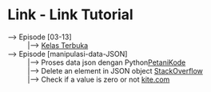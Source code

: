 # Link - Link Tutorial

<dl>
   <dt>--> Episode [03-13]</dt>
   <dd>|--> <a href="https://www.youtube.com/playlist?list=PLZS-MHyEIRo59lUBwU-XHH7Ymmb04ffOY">Kelas Terbuka</a></dd>
   <dt>--> Episode [manipulasi-data-JSON]
   <dd>|--> Proses data json dengan Python<a href="https://www.petanikode.com/python-json">PetaniKode</a>
   <dd>|--> Delete an element in JSON object <a href="https://stackoverflow.com/questions/36606930/delete-an-element-in-a-json-object">StackOverflow</a>
   <dd>|--> Check if a value is zero or not <a href="https://www.kite.com/python/answers/how-to-check-if-a-value-is-zero-or-not-none-in-python#:~:text=Use%20the%20syntax%20is%20not,check%20if%20var%20is%20zero.">kite.com</a>
